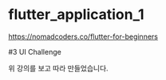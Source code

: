 # flutter_application_1

https://nomadcoders.co/flutter-for-beginners

#3 UI Challenge

위 강의를 보고 따라 만들었습니다.
